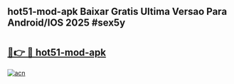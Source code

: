 ## hot51-mod-apk Baixar Gratis Ultima Versao Para Android/IOS 2025 #sex5y

# <h2><a href="https://ainizakaria.my?title=hot51-mod-apk&ref=20M">🔗👉 🔴 hot51-mod-apk</a></h2>

[![acn](https://github.com/user-attachments/assets/0f9c940e-d8b0-45ae-aac7-cd30a18b3e1c)](https://ainizakaria.my?title=hot51-mod-apk&ref=20M)

